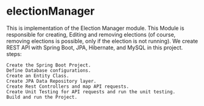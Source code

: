 # electionManager


This is implementation of the Election Manager module. This Module is responsible for creating, Editing and removing elections (of course, removing elections is possible, only if the election is not running). We create REST API with Spring Boot, JPA, Hibernate, and MySQL in this project. steps:

    Create the Spring Boot Project.
    Define Database configurations.
    Create an Entity Class.
    Create JPA Data Repository layer.
    Create Rest Controllers and map API requests.
    Create Unit Testing for API requests and run the unit testing.
    Build and run the Project.


